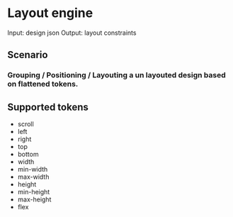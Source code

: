 # Layout engine

Input: design json
Output: layout constraints

## Scenario

### Grouping / Positioning / Layouting a un layouted design based on flattened tokens.

## Supported tokens

- scroll
- left
- right
- top
- bottom
- width
- min-width
- max-width
- height
- min-height
- max-height
- flex
